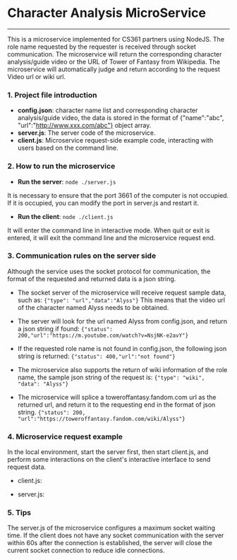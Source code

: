 # Character Analysis MicroService
----------
This is a microservice implemented for CS361 partners using NodeJS. The role name requested by the requester is received through socket communication. The microservice will return the corresponding character analysis/guide video or the URL of Tower of Fantasy from Wikipedia. The microservice will automatically judge and return according to the request Video url or wiki url.

### 1. Project file introduction
- **config.json**: character name list and corresponding character analysis/guide video, the data is stored in the format of {"name":"abc", "url":"http://www.xxx.com/abc"} object array.
- **server.js**: The server code of the microservice.
- **client.js**: Microservice request-side example code, interacting with users based on the command line.
### 2. How to run the microservice
- **Run the server**: ```node ./server.js```

It is necessary to ensure that the port 3661 of the computer is not occupied. If it is occupied, you can modify the port in server.js and restart it.

- **Run the client**: ```node ./client.js```

It will enter the command line in interactive mode. When quit or exit is entered, it will exit the command line and the microservice request end.

### 3. Communication rules on the server side
Although the service uses the socket protocol for communication, the format of the requested and returned data is a json string.

- The socket server of the microservice will receive request sample data, such as:
```{"type": "url","data":"Alyss"}```
This means that the video url of the character named Alyss needs to be obtained.

- The server will look for the url named Alyss from config.json, and return a json string if found:
```{"status": 200,"url":"https://m.youtube.com/watch?v=NsjNK-e2avY"}```

- If the requested role name is not found in config.json, the following json string is returned:
```{"status": 400,"url":"not found"}```

- The microservice also supports the return of wiki information of the role name, the sample json string of the request is:
```{"type": "wiki", "data": "Alyss"}```

- The microservice will splice a toweroffantasy.fandom.com url as the returned url, and return it to the requesting end in the format of json string.
```{"status": 200, "url":"https://toweroffantasy.fandom.com/wiki/Alyss"}```


### 4. Microservice request example
In the local environment, start the server first, then start client.js, and perform some interactions on the client's interactive interface to send request data.

- client.js:


- server.js:


### 5. Tips
The server.js of the microservice configures a maximum socket waiting time. If the client does not have any socket communication with the server within 60s after the connection is established, the server will close the current socket connection to reduce idle connections.